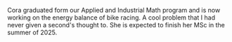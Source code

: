 Cora graduated form our Applied and Industrial Math program and is now working on the energy balance of bike racing. A cool problem that I had never given a second's thought to. She is expected to finish her MSc in the summer of 2025.
